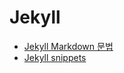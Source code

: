 ﻿# Jekyll
- [Jekyll Markdown 문법](https://github.com/che-free/dev-note/blob/main/Jekyll/Jekyll%20Markdown%20%EB%AC%B8%EB%B2%95.md)
- [Jekyll snippets](https://github.com/che-free/dev-note/blob/main/Jekyll/Jekyll%20snippets.md)

